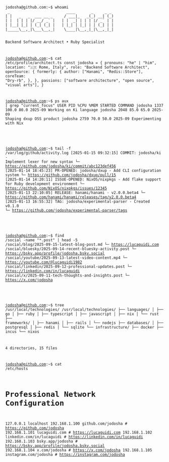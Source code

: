 <code>
jodosha@github.com:~$ whoami
 _                         ____       _     _ _ 
| |   _   _  ___ __ _     / ___|_   _(_) __| (_)
| |  | | | |/ __/ _` |   | |  _| | | | |/ _` | |
| |__| |_| | (_| (_| |   | |_| | |_| | | (_| | |
|_____\__,_|\___\__,_|    \____|\__,_|_|\__,_|_|

Backend Software Architect • Ruby Specialist

jodosha@github.com:~$ cat /etc/profile/architect.ts
const jodosha = {
  pronouns: "he" | "him",
  location: "🇮🇹 Rome, Italy",
  role: "Backend Software Architect",
  openSource: {
    formerly: {
      author: ["Hanami", "Redis::Store"],
      coreTeam: "Dry-rb",
    },
  },
  passions: ["software architecture", "open source", "visual arts"],
}

jodosha@github.com:~$ ps aux | grep "current_focus"
USER      PID  %CPU %MEM    STARTED  COMMAND
jodosha  1337  100.0  80.0  2025-09  Working on Ki language
jodosha  2048  85.0  65.0  2025-09  Shaping dxup OSS product
jodosha  2759  70.0  50.0  2025-09  Experimenting with Nix
<!-- Auto-updated via GitHub Actions -->

jodosha@github.com:~$ tail -f /var/log/github/activity.log
[2025-01-15 09:32:15] COMMIT: jodosha/ki - Implement lexer for new syntax
  └─ https://github.com/jodosha/ki/commit/abc123def456
[2025-01-14 18:45:23] PR-OPENED: jodosha/dxup - Add CLI configuration system
  └─ https://github.com/jodosha/dxup/pull/15
[2025-01-14 14:20:11] ISSUE-OPENED: NixOS/nixpkgs - Add flake support for Ruby development environment
  └─ https://github.com/NixOS/nixpkgs/issues/12345
[2025-01-13 22:10:05] RELEASE: hanami/hanami - v2.0.0.beta4
  └─ https://github.com/hanami/hanami/releases/tag/v2.0.0.beta4
[2025-01-13 16:55:32] TAG: jodosha/experimental-parser - Created v0.1.0
  └─ https://github.com/jodosha/experimental-parser/tags
<!-- Auto-updated via GitHub Actions -->

jodosha@github.com:~$ find /social -name "*.post" | head -5
/social/blog/2025-09-15-latest-blog-post.md
  └─ https://lucaguidi.com
/social/bluesky/2025-09-14-recent-bluesky-activity.post
  └─ https://bsky.app/profile/jodosha.bsky.social
/social/youtube/2025-09-13-latest-video-content.mp4
  └─ https://youtube.com/@lucaguidi1982
/social/linkedin/2025-09-12-professional-updates.post
  └─ https://linkedin.com/in/lucaguidi
/social/x/2025-09-11-tech-thoughts-and-insights.post
  └─ https://x.com/jodosha
<!-- Auto-updated via GitHub Actions -->

jodosha@github.com:~$ tree /usr/local/technologies/
/usr/local/technologies/
├── languages/
│   ├── go
│   ├── ruby
│   ├── typescript
│   ├── javascript
│   ├── nix
│   └── rust
├── frameworks/
│   ├── hanami
│   ├── rails
│   └── nodejs
├── databases/
│   ├── postgresql
│   ├── redis
│   └── sqlite
└── infrastructure/
    ├── docker
    ├── incus
    └── nixos

4 directories, 15 files

jodosha@github.com:~$ cat /etc/hosts
# Professional Network Configuration
127.0.0.1       localhost
192.168.1.100   github.com/jodosha         # https://github.com/jodosha
192.168.1.101   lucaguidi.com              # https://lucaguidi.com
192.168.1.102   linkedin.com/in/lucaguidi  # https://linkedin.com/in/lucaguidi
192.168.1.103   bsky.app/jodosha           # https://bsky.app/profile/jodosha.bsky.social
192.168.1.104   x.com/jodosha              # https://x.com/jodosha
192.168.1.105   instagram.com/jodosha      # https://instagram.com/jodosha
</code>